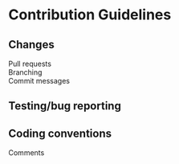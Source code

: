 # Contribution Guidelines  


## Changes
Pull requests  
Branching  
Commit messages  

## Testing/bug reporting

## Coding conventions
Comments
